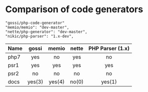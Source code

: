 # Comparison of code generators

    "gossi/php-code-generator"
    "memio/memio": "dev-master",
    "nette/php-generator": "dev-master",
    "nikic/php-parser": "1.x-dev",
    
| Name          | gossi | memio | nette | PHP Parser (1.x) |
| ------------- |:-----:|:-----:|:-----:|:----------------:|
| php7          | yes   | no    | yes   | no               |
| psr1          | yes   | yes   | yes   | yes              |
| psr2          | no    | no    | no    | no               |
| docs          | yes(3)| yes(4)| no(0) | yes(1)           |